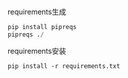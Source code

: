 requirements生成

```python
pip install pipreqs
pipreqs ./
```

requirements安装

```
pip install -r requirements.txt
```

